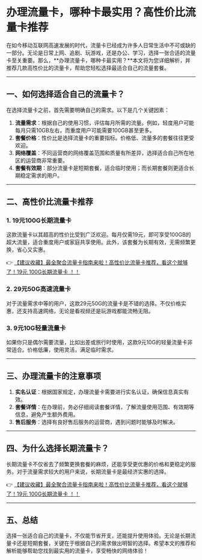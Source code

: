 # 办理流量卡，哪种卡最实用？高性价比流量卡推荐

在如今移动互联网高速发展的时代，流量卡已经成为许多人日常生活中不可或缺的一部分。无论是日常上网、追剧、玩游戏，还是办公、学习，选择一张合适的流量卡至关重要。那么，**办理流量卡，哪种卡最实用？**本文将为您详细解析，并推荐几款高性价比的流量卡，帮助您轻松选择最适合自己的流量套餐。

---

## 一、如何选择适合自己的流量卡？

在选择流量卡之前，首先需要明确自己的需求。以下是几个关键因素：

1. **流量需求**：根据自己的使用习惯，评估每月所需的流量。例如，轻度用户可能每月只需10GB左右，而重度用户可能需要100GB甚至更多。
2. **套餐价格**：性价比是选择流量卡的重要指标。价格低、流量多的套餐往往更受欢迎。
3. **网络覆盖**：不同运营商的网络覆盖范围和质量有所差异，选择适合自己所在地区的运营商非常重要。
4. **套餐有效期**：部分流量卡是短期套餐，适合临时使用；而长期套餐则更适合长期稳定需求的用户。

---

## 二、高性价比流量卡推荐

### 1. 19元100G长期流量卡
这款流量卡以其超高的性价比受到广泛欢迎。每月仅需19元，即可享受100GB的超大流量，适合重度用户或家庭共享使用。此外，该套餐为长期有效，无需频繁更换，省心又实惠。

👉 [【建议收藏】最全聚合流量卡指南来啦！高性价比流量卡推荐，看这个就够了！19元 100G长期流量卡 ！！](https://bit.ly/Liuliangka)

### 2. 29元50G高速流量卡
对于流量需求中等的用户，这款29元50G的流量卡是不错的选择。不仅价格实惠，还支持高速网络，无论是看视频还是玩游戏都能流畅无阻。

### 3. 9元10G轻量流量卡
如果你只是偶尔需要流量，比如出差或旅行时使用，这款9元10G的轻量流量卡非常适合。价格低廉，使用灵活，满足临时需求。

---

## 三、办理流量卡的注意事项

1. **实名认证**：根据国家规定，办理流量卡需要进行实名认证，确保信息真实有效。
2. **套餐详情**：在办理前，务必仔细阅读套餐详情，了解流量使用范围、有效期等信息，避免产生额外费用。
3. **售后服务**：选择有良好售后服务的运营商，遇到问题时能够及时解决。

---

## 四、为什么选择长期流量卡？

长期流量卡不仅省去了频繁更换套餐的麻烦，还能享受更优惠的价格和更稳定的服务。对于流量需求较大的用户来说，长期流量卡是最经济实惠的选择。

👉 [【建议收藏】最全聚合流量卡指南来啦！高性价比流量卡推荐，看这个就够了！19元 100G长期流量卡 ！！](https://bit.ly/Liuliangka)

---

## 五、总结

选择一张适合自己的流量卡，不仅能节省开支，还能提升使用体验。无论是长期流量卡还是短期套餐，关键在于根据自己的需求做出明智的选择。希望本文的推荐和解析能够帮助您找到最实用的流量卡，享受畅快的网络体验！